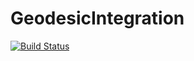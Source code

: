 # GeodesicIntegration

[![Build Status](https://travis-ci.org/psanker/gr-project.svg?branch=master)](https://travis-ci.org/psanker/gr-project)
